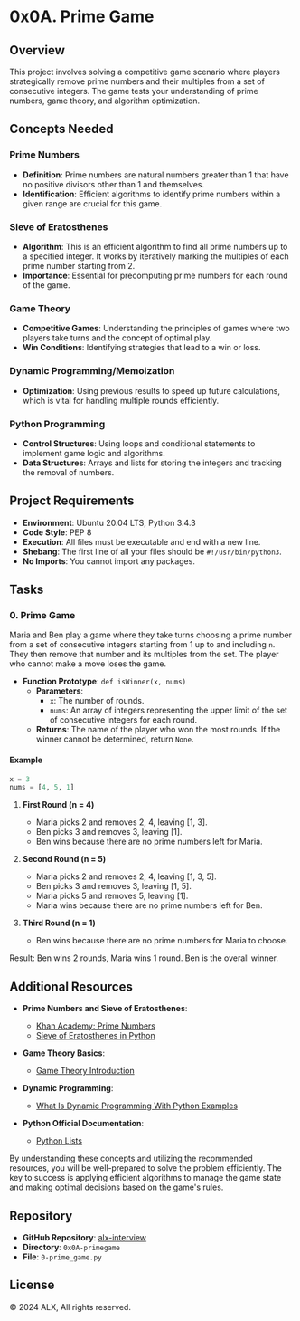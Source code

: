 # 0x0A. Prime Game

## Overview

This project involves solving a competitive game scenario where players strategically remove prime numbers and their multiples from a set of consecutive integers. The game tests your understanding of prime numbers, game theory, and algorithm optimization.

## Concepts Needed

### Prime Numbers
- **Definition**: Prime numbers are natural numbers greater than 1 that have no positive divisors other than 1 and themselves.
- **Identification**: Efficient algorithms to identify prime numbers within a given range are crucial for this game.

### Sieve of Eratosthenes
- **Algorithm**: This is an efficient algorithm to find all prime numbers up to a specified integer. It works by iteratively marking the multiples of each prime number starting from 2.
- **Importance**: Essential for precomputing prime numbers for each round of the game.

### Game Theory
- **Competitive Games**: Understanding the principles of games where two players take turns and the concept of optimal play.
- **Win Conditions**: Identifying strategies that lead to a win or loss.

### Dynamic Programming/Memoization
- **Optimization**: Using previous results to speed up future calculations, which is vital for handling multiple rounds efficiently.

### Python Programming
- **Control Structures**: Using loops and conditional statements to implement game logic and algorithms.
- **Data Structures**: Arrays and lists for storing the integers and tracking the removal of numbers.

## Project Requirements

- **Environment**: Ubuntu 20.04 LTS, Python 3.4.3
- **Code Style**: PEP 8
- **Execution**: All files must be executable and end with a new line.
- **Shebang**: The first line of all your files should be `#!/usr/bin/python3`.
- **No Imports**: You cannot import any packages.

## Tasks

### 0. Prime Game

Maria and Ben play a game where they take turns choosing a prime number from a set of consecutive integers starting from 1 up to and including `n`. They then remove that number and its multiples from the set. The player who cannot make a move loses the game.

- **Function Prototype**: `def isWinner(x, nums)`
  - **Parameters**:
    - `x`: The number of rounds.
    - `nums`: An array of integers representing the upper limit of the set of consecutive integers for each round.
  - **Returns**: The name of the player who won the most rounds. If the winner cannot be determined, return `None`.

#### Example

```python
x = 3
nums = [4, 5, 1]
```

1. **First Round (n = 4)**
   - Maria picks 2 and removes 2, 4, leaving [1, 3].
   - Ben picks 3 and removes 3, leaving [1].
   - Ben wins because there are no prime numbers left for Maria.

2. **Second Round (n = 5)**
   - Maria picks 2 and removes 2, 4, leaving [1, 3, 5].
   - Ben picks 3 and removes 3, leaving [1, 5].
   - Maria picks 5 and removes 5, leaving [1].
   - Maria wins because there are no prime numbers left for Ben.

3. **Third Round (n = 1)**
   - Ben wins because there are no prime numbers for Maria to choose.

Result: Ben wins 2 rounds, Maria wins 1 round. Ben is the overall winner.

## Additional Resources

- **Prime Numbers and Sieve of Eratosthenes**:
  - [Khan Academy: Prime Numbers](https://www.khanacademy.org/math/algebra/x2f8bb11595b61c86:quadratic-functions/x2f8bb11595b61c86:intro-to-prime-numbers/v/introduction-to-prime-numbers)
  - [Sieve of Eratosthenes in Python](https://www.geeksforgeeks.org/sieve-of-eratosthenes/)

- **Game Theory Basics**:
  - [Game Theory Introduction](https://www.investopedia.com/terms/g/gametheory.asp)

- **Dynamic Programming**:
  - [What Is Dynamic Programming With Python Examples](https://realpython.com/dynamic-programming/)

- **Python Official Documentation**:
  - [Python Lists](https://docs.python.org/3/tutorial/datastructures.html)

By understanding these concepts and utilizing the recommended resources, you will be well-prepared to solve the problem efficiently. The key to success is applying efficient algorithms to manage the game state and making optimal decisions based on the game's rules.

## Repository

- **GitHub Repository**: [alx-interview](https://github.com/paschalugwu/alx-interview)
- **Directory**: `0x0A-primegame`
- **File**: `0-prime_game.py`

## License

© 2024 ALX, All rights reserved.
